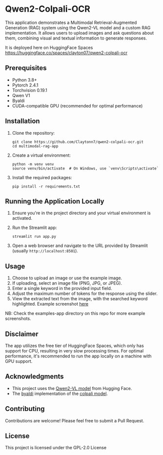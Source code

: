 # Qwen2-Colpali-OCR


This application demonstrates a Multimodal Retrieval-Augmented Generation (RAG) system using the Qwen2-VL model and a custom RAG implementation. It allows users to upload images and ask questions about them, combining visual and textual information to generate responses.


It is deployed here on HuggingFace Spaces https://huggingface.co/spaces/clayton07/qwen2-colpali-ocr

## Prerequisites

- Python 3.8+
- Pytorch 2.4.1
- Torchvision 0.19.1
- Qwen V1
- Byaldi
- CUDA-compatible GPU (recommended for optimal performance)

## Installation

1. Clone the repository:
   ```
   git clone https://github.com/Claytonn7/qwen2-colpali-ocr.git
   cd multimodal-rag-app
   ```

2. Create a virtual environment:
   ```
   python -m venv venv
   source venv/bin/activate  # On Windows, use `venv\Scripts\activate`
   ```

3. Install the required packages:
   ```
   pip install -r requirements.txt
   ```

## Running the Application Locally

1. Ensure you're in the project directory and your virtual environment is activated.

2. Run the Streamlit app:
   ```
   streamlit run app.py
   ```

3. Open a web browser and navigate to the URL provided by Streamlit (usually `http://localhost:8501`).


## Usage

1. Choose to upload an image or use the example image.
2. If uploading, select an image file (PNG, JPG, or JPEG).
3. Enter a single keyword in the provided input field.
4. Adjust the maximum number of tokens for the response using the slider.
5. View the extracted text from the image, with the searched keyword highlighted. Example screenshot [here](https://github.com/Claytonn7/qwen2-colpali-ocr/blob/main/examples-app/6-keyword-highlight2.jpg)

NB: Check the examples-app directory on this repo for more example screenshots.

## Disclaimer

The app utilizes the free tier of HuggingFace Spaces, which only has support for CPU, resulting in very slow processing times. For optimal performance, it's recommended to run the app locally on a machine with GPU support.

## Acknowledgments

- This project uses the [Qwen2-VL model](https://huggingface.co/Qwen/Qwen2-VL-2B-Instruct) from Hugging Face.
- The [byaldi](https://github.com/AnswerDotAI/byaldi) implementation of the [colpali model](https://huggingface.co/vidore/colpali).

## Contributing

Contributions are welcome! Please feel free to submit a Pull Request.

## License

This project is licensed under the GPL-2.0 License
